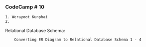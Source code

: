 ### CodeCamp # 10
    1. Werayoot Kunphai
    2. 

Relational Database Schema:

        Converting ER Diagram to Relational Database Schema 1 - 4
